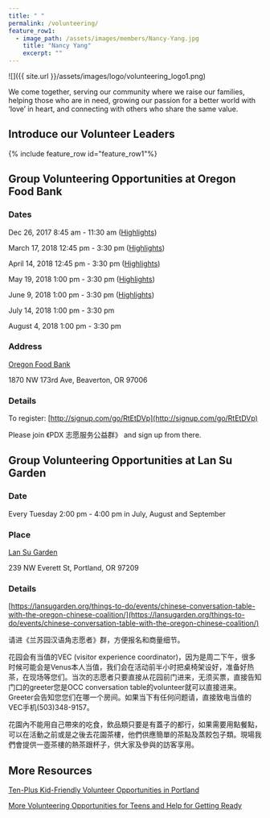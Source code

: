 ```yaml
---
title: " "
permalink: /volunteering/
feature_row1:
  - image_path: /assets/images/members/Nancy-Yang.jpg
    title: "Nancy Yang"
    excerpt: ""
---
```


![]({{ site.url }}/assets/images/logo/volunteering_logo1.png)

We come together, serving our community where we raise our families, helping those who are in need, growing our passion for a better world with ‘love’ in heart, and connecting with others who share the same value.

## Introduce our Volunteer Leaders

{% include feature_row id="feature_row1"%}

## Group Volunteering Opportunities at Oregon Food Bank

### Dates

Dec 26, 2017 8:45 am - 11:30 am ([Highlights](http://pdxchinese.org/food-bank-2017/))

March 17, 2018 12:45 pm - 3:30 pm ([Highlights](http://pdxchinese.org/oregon-food-bank-03072017/))

April 14, 2018 12:45 pm - 3:30 pm ([Highlights](http://pdxchinese.org/food-bank-april-2008/))

May 19, 2018 1:00 pm - 3:30 pm ([Highlights](http://pdxchinese.org/food-bank-may-2018/))

June 9, 2018 1:00 pm - 3:30 pm ([Highlights](http://pdxchinese.org/food-bank-june-2018/))

July 14, 2018 1:00 pm - 3:30 pm

August 4, 2018 1:00 pm - 3:30 pm

### Address

[Oregon Food Bank](htts://www.oregonfoodbank.org/about-us/locations/beaverton/)

1870 NW 173rd Ave, Beaverton, OR 97006

### Details

To register: [http://signup.com/go/RtEtDVp](http://signup.com/go/RtEtDVp)

Please join 《PDX 志愿服务公益群》 and sign up from there.

## Group Volunteering Opportunities at Lan Su Garden

### Date

Every Tuesday 2:00 pm - 4:00 pm in July, August and September

### Place

[Lan Su Garden](https://lansugarden.org/)

239 NW Everett St, Portland, OR 97209

### Details

[https://lansugarden.org/things-to-do/events/chinese-conversation-table-with-the-oregon-chinese-coalition/](https://lansugarden.org/things-to-do/events/chinese-conversation-table-with-the-oregon-chinese-coalition/)

请进《兰苏园汉语角志愿者》群，方便报名和商量细节。

花园会有当值的VEC (visitor experience coordinator)，因为是周二下午，很多时候可能会是Venus本人当值，我们会在活动前半小时把桌椅架设好，准备好热茶，在现场等您们。当次的志愿者只要直接从花园前门进来，无须买票，直接告知门口的greeter您是OCC conversation table的volunteer就可以直接进来。Greeter会告知您您们在哪一个房间。如果当下有任何问题请，直接致电当值的VEC手机(503)348-9157。

花園內不能用自己帶來的吃食，飲品類只要是有蓋子的都行，如果需要用點餐點，可以在活動之前或是之後去花園茶樓，他們供應簡單的茶點及蒸餃包子類。現場我們會提供一壺茶樓的熱茶跟杯子，供大家及參與的訪客享用。

## More Resources

[Ten-Plus Kid-Friendly Volunteer Opportunities in Portland](http://www.pdxparent.com/family-friendly-volunteering-portland/)

[More Volunteering Opportunities for Teens and Help for Getting Ready](https://multcolib.org/teens/job-help-teens)
